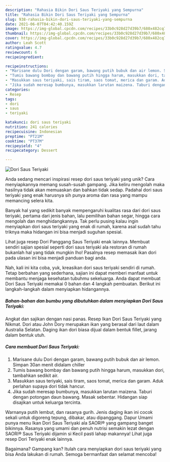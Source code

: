 ```yaml
---
description: "Rahasia Bikin Dori Saus Teriyaki yang Sempurna"
title: "Rahasia Bikin Dori Saus Teriyaki yang Sempurna"
slug: 938-rahasia-bikin-dori-saus-teriyaki-yang-sempurna
date: 2021-06-07T04:42:40.159Z
image: https://img-global.cpcdn.com/recipes/33b0c928d27d39b7/680x482cq70/dori-saus-teriyaki-foto-resep-utama.jpg
thumbnail: https://img-global.cpcdn.com/recipes/33b0c928d27d39b7/680x482cq70/dori-saus-teriyaki-foto-resep-utama.jpg
cover: https://img-global.cpcdn.com/recipes/33b0c928d27d39b7/680x482cq70/dori-saus-teriyaki-foto-resep-utama.jpg
author: Leah Scott
ratingvalue: 4.7
reviewcount: 6
recipeingredient:

recipeinstructions:
- "Marisane dulu Dori dengan garam, bawang putih bubuk dan air lemon. Simpan 30an menit didalam chiller"
- "Tumis bawang bombay dan bawang putih hingga harum, masukkan dori, tambahkan sedikit air."
- "Masukkan saus teriyaki, sais tiram, saos tomat, merica dan garam. Aduk perlahan supaya dori tidak hancur."
- "Jika sudah meresap bumbunya, masukkan larutan maizena. Taburi dengan potongan daun bawang. Masak sebentar. Hidangan siap disajikan untuk keluarga tercinta."
categories:
- Resep
tags:
- dori
- saus
- teriyaki

katakunci: dori saus teriyaki 
nutrition: 241 calories
recipecuisine: Indonesian
preptime: "PT21M"
cooktime: "PT37M"
recipeyield: "4"
recipecategory: Dessert

---
```



![Dori Saus Teriyaki](https://img-global.cpcdn.com/recipes/33b0c928d27d39b7/680x482cq70/dori-saus-teriyaki-foto-resep-utama.jpg)

Anda sedang mencari inspirasi resep dori saus teriyaki yang unik? Cara menyiapkannya memang susah-susah gampang. Jika keliru mengolah maka hasilnya tidak akan memuaskan dan bahkan tidak sedap. Padahal dori saus teriyaki yang enak harusnya sih punya aroma dan rasa yang mampu memancing selera kita.

Banyak hal yang sedikit banyak mempengaruhi kualitas rasa dari dori saus teriyaki, pertama dari jenis bahan, lalu pemilihan bahan segar, hingga cara mengolah dan menghidangkannya. Tak perlu pusing kalau ingin menyiapkan dori saus teriyaki yang enak di rumah, karena asal sudah tahu triknya maka hidangan ini bisa menjadi suguhan spesial.

Lihat juga resep Dori Panggang Saus Teriyaki enak lainnya. Membuat sendiri sajian spesial seperti dori saus teriyaki ala restoran di rumah bukanlah hal yang tidak mungkin lho! Pasalnya resep memasak ikan dori pada ulasan ini bisa menjadi panduan bagi anda.


Nah, kali ini kita coba, yuk, kreasikan dori saus teriyaki sendiri di rumah. Tetap berbahan yang sederhana, sajian ini dapat memberi manfaat untuk membantu menjaga kesehatan tubuhmu sekeluarga. Anda dapat membuat Dori Saus Teriyaki memakai 0 bahan dan 4 langkah pembuatan. Berikut ini langkah-langkah dalam menyiapkan hidangannya.

<!--inarticleads1-->

##### Bahan-bahan dan bumbu yang dibutuhkan dalam menyiapkan Dori Saus Teriyaki:



Angkat dan sajikan dengan nasi panas. Resep Ikan Dori Saus Teriyaki yang Nikmat. Dori atau John Dory merupakan ikan yang berasal dari laut dalam Australia Selatan. Daging ikan dori biasa dijual dalam bentuk fillet, jarang dalam bentuk utuh. 

<!--inarticleads2-->

##### Cara membuat Dori Saus Teriyaki:

1. Marisane dulu Dori dengan garam, bawang putih bubuk dan air lemon. Simpan 30an menit didalam chiller
1. Tumis bawang bombay dan bawang putih hingga harum, masukkan dori, tambahkan sedikit air.
1. Masukkan saus teriyaki, sais tiram, saos tomat, merica dan garam. Aduk perlahan supaya dori tidak hancur.
1. Jika sudah meresap bumbunya, masukkan larutan maizena. Taburi dengan potongan daun bawang. Masak sebentar. Hidangan siap disajikan untuk keluarga tercinta.


Warnanya putih lembut, dan rasanya gurih. Jenis daging ikan ini cocok sekali untuk digoreng tepung, dibakar, atau dipanggang. Dapur Umami punya menu Ikan Dori Saus Teriyaki ala SAORI® yang gampang banget bikinnya. Rasanya yang umami dan penuh nutrisi semakin lezat dengan SAORI® Saus Teriyaki dijamin si Kecil pasti lahap makannya! Lihat juga resep Dori Teriyaki enak lainnya. 

Bagaimana? Gampang kan? Itulah cara menyiapkan dori saus teriyaki yang bisa Anda lakukan di rumah. Semoga bermanfaat dan selamat mencoba!
